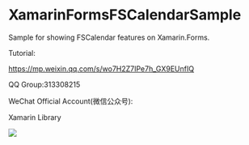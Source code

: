 # XamarinFormsFSCalendarSample
Sample for showing FSCalendar features on Xamarin.Forms.

Tutorial:

https://mp.weixin.qq.com/s/wo7H2Z7IPe7h_GX9EUnfIQ

QQ Group:313308215

WeChat Official Account(微信公众号):

Xamarin Library

<img src="https://github.com/jingliancui/XamarinFormsFSCalendarSample/blob/main/Images/wechatqrcode.jpg?raw=true"/>
